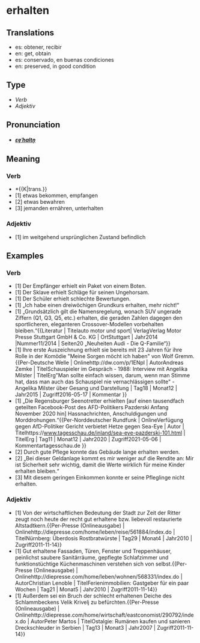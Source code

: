 # erhalten
## Translations
- es: obtener, recibir
- en: get, obtain
- es: conservado, en buenas condiciones
- en: preserved, in good condition
## Type
- _Verb_
- _Adjektiv_
## Pronunciation
- **_[ɛɐ̯ˈhaltn̩](https://commons.wikimedia.org/wiki/File:De-erhalten.ogg)_**
## Meaning
### Verb
- *{{K|trans.}}
- [1] etwas bekommen, empfangen
- [2] etwas bewahren
- [3] jemanden ernähren, unterhalten
### Adjektiv
- [1] im weitgehend ursprünglichen Zustand befindlich
## Examples
### Verb
- [1] Der Empfänger erhielt ein Paket von einem Boten.
- [1] Der Sklave erhielt Schläge für seinen Ungehorsam.
- [1] Der Schüler erhielt schlechte Bewertungen.
- [1] „Ich habe einen dreiwöchigen Grundkurs erhalten, mehr nicht!“
- [1] „Grundsätzlich gilt die Namensregelung, wonach SUV ungerade Ziffern (Q1, Q3, Q5, etc.) erhalten, die geraden Zahlen dagegen den sportlicheren, eleganteren Crossover-Modellen vorbehalten bleiben.“<ref>{{Literatur | Titelauto motor und sport| VerlagVerlag Motor Presse Stuttgart GmbH & Co. KG | OrtStuttgart | Jahr2014 |Nummer11/2014 | Seiten20 „Neuheiten Audi - Die Q-Familie“}}</ref>
- [1] Ihre erste Auszeichnung erhielt sie bereits mit 23 Jahren für ihre Rolle in der Komödie "Meine Sorgen möcht ich haben" von Wolf Gremm.<ref>{{Per-Deutsche Welle | Onlinehttp://dw.com/p/1ENpl | AutorAndreas Zemke  | TitelSchauspieler im Gespräch - 1988: Interview mit Angelika Milster | TitelErg"Man sollte einfach wissen, darum, wenn man Stimme hat, dass man auch das Schauspiel nie vernachlässigen sollte" - Angelika Milster über Gesang und Darstellung | Tag18 | Monat12 | Jahr2015 | Zugriff2016-05-17 | Kommentar }}</ref>
- [1] „Die Regensburger Seenotretter erhielten [auf einen tausendfach geteilten Facebook-Post des AFD-Politikers Pazderski Anfang November 2020 hin] Hassnachrichten, Anschuldigungen und Morddrohungen.“<ref>{{Per-Norddeutscher Rundfunk | OnlineVerfügung gegen AfD-Politiker Gericht verbietet Hetze gegen Sea-Eye | Autor | Titelhttps://www.tagesschau.de/inland/sea-eye-pazderski-101.html | TitelErg | Tag11 | Monat12 | Jahr2020 | Zugriff2021-05-06 | Kommentartagesschau.de }}</ref>
- [2] Durch gute Pflege konnte das Gebäude lange erhalten werden.
- [2] „Bei dieser Geldanlage kommt es mir weniger auf die Rendite an: Mir ist Sicherheit sehr wichtig, damit die Werte wirklich für meine Kinder erhalten bleiben.“
- [3] Mit diesem geringen Einkommen konnte er seine Pfleglinge nicht erhalten.
### Adjektiv
- [1] Von der wirtschaftlichen Bedeutung der Stadt zur Zeit der Ritter zeugt noch heute der recht gut erhaltene bzw. liebevoll restaurierte Altstadtkern.<ref>{{Per-Presse (Onlineausgabe) | Onlinehttp://diepresse.com/home/leben/reise/561884/index.do | TitelNürnberg: Überdosis Rostbratwürste | Tag29 | Monat4 | Jahr2010 | Zugriff2011-11-14}}</ref>
- [1] Gut erhaltene Fassaden, Türen, Fenster und Treppenhäuser, peinlichst saubere Sanitärräume, gepflegte Schlafzimmer und funktionstüchtige Küchenmaschinen verstehen sich von selbst.<ref>{{Per-Presse (Onlineausgabe) | Onlinehttp://diepresse.com/home/leben/wohnen/568331/index.do | AutorChristian Lenoble | TitelFerienimmobilien: Gastgeber für ein paar Wochen | Tag21 | Monat5 | Jahr2010 | Zugriff2011-11-14}}</ref>
- [1] Außerdem sei ein Bruch der schlecht erhaltenen Deiche des Schlammbeckens Velik Krivelj zu befürchten.<ref>{{Per-Presse (Onlineausgabe) | Onlinehttp://diepresse.com/home/wirtschaft/eastconomist/290792/index.do | AutorPeter Martos | TitelOstalgie: Rumänen kaufen und sanieren Dreckschleuder in Serbien | Tag13 | Monat3 | Jahr2007 | Zugriff2011-11-14}}</ref>
